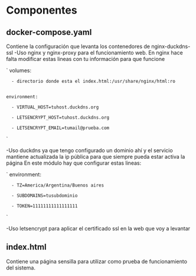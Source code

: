 # Componentes
## docker-compose.yaml
Contiene la configuración que levanta los contenedores de nginx-duckdns-ssl
-Uso nginx y nginx-proxy para el funcionamiento web. En nginx hace falta modificar estas lineas con tu información para que funcione
  
  `
    volumes:
    
      - directorio donde esta el index.html:/usr/share/nginx/html:ro
      
      
    environment:
    
      - VIRTUAL_HOST=tuhost.duckdns.org
      
      - LETSENCRYPT_HOST=tuhost.duckdns.org
      
      - LETSENCRYPT_EMAIL=tumail@prueba.com
      
  `


-Uso duckdns ya que tengo configurado un dominio ahí y el servicio mantiene actualizada la ip pública para que siempre pueda estar activa la página
  En este módulo hay que configurar estas lineas:

`
    environment:
    
      - TZ=America/Argentina/Buenos aires
      
      - SUBDOMAINS=tusubdominio
      
      - TOKEN=11111111111111111
      
`


-Uso letsencrypt para aplicar el certificado ssl en la web que voy a levantar


## index.html
Contiene una página sensilla para utilizar como prueba de funcionamiento del sistema. 

